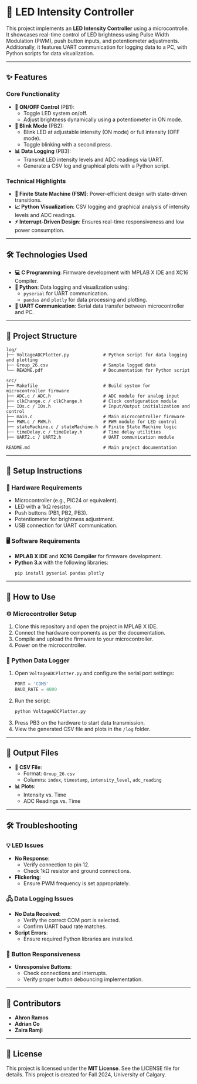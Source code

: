 # 🌟 LED Intensity Controller

This project implements an **LED Intensity Controller** using a microcontrolle. It showcases real-time control of LED brightness using Pulse Width Modulation (PWM), push button inputs, and potentiometer adjustments. Additionally, it features UART communication for logging data to a PC, with Python scripts for data visualization.

---

## ✨ Features

### Core Functionality
- **🔘 ON/OFF Control** (PB1):
  - Toggle LED system on/off.
  - Adjust brightness dynamically using a potentiometer in ON mode.
- **🔄 Blink Mode** (PB2):
  - Blink LED at adjustable intensity (ON mode) or full intensity (OFF mode).
  - Toggle blinking with a second press.
- **📊 Data Logging** (PB3):
  - Transmit LED intensity levels and ADC readings via UART.
  - Generate a CSV log and graphical plots with a Python script.

### Technical Highlights
- **🧠 Finite State Machine (FSM)**: Power-efficient design with state-driven transitions.
- **📈 Python Visualization**: CSV logging and graphical analysis of intensity levels and ADC readings.
- **⚡ Interrupt-Driven Design**: Ensures real-time responsiveness and low power consumption.

---

## 🛠️ Technologies Used
- **💻 C Programming**: Firmware development with MPLAB X IDE and XC16 Compiler.
- **🐍 Python**: Data logging and visualization using:
  - `pyserial` for UART communication.
  - `pandas` and `plotly` for data processing and plotting.
- **🔗 UART Communication**: Serial data transfer between microcontroller and PC.

---

## 📂 Project Structure
```plaintext
log/
├── VoltageADCPlotter.py             # Python script for data logging and plotting
├── Group_26.csv                     # Sample logged data
└── README.pdf                       # Documentation for Python script

src/
├── Makefile                         # Build system for microcontroller firmware
├── ADC.c / ADC.h                    # ADC module for analog input
├── clkChange.c / clkChange.h        # Clock configuration module
├── IOs.c / IOs.h                    # Input/Output initialization and control
├── main.c                           # Main microcontroller firmware
├── PWM.c / PWM.h                    # PWM module for LED control
├── stateMachine.c / stateMachine.h  # Finite State Machine logic
├── timeDelay.c / timeDelay.h        # Time delay utilities
├── UART2.c / UART2.h                # UART communication module

README.md                            # Main project documentation
```

---

## 🧩 Setup Instructions

### 🔌 Hardware Requirements
- Microcontroller (e.g., PIC24 or equivalent).
- LED with a 1kΩ resistor.
- Push buttons (PB1, PB2, PB3).
- Potentiometer for brightness adjustment.
- USB connection for UART communication.

### 🖥️ Software Requirements
- **MPLAB X IDE** and **XC16 Compiler** for firmware development.
- **Python 3.x** with the following libraries:
  ```bash
  pip install pyserial pandas plotly
  ```

---

## 🚀 How to Use

### ⚙️ Microcontroller Setup
1. Clone this repository and open the project in MPLAB X IDE.
2. Connect the hardware components as per the documentation.
3. Compile and upload the firmware to your microcontroller.
4. Power on the microcontroller.

### 🐍 Python Data Logger
1. Open `VoltageADCPlotter.py` and configure the serial port settings:
   ```python
   PORT = 'COM5'
   BAUD_RATE = 4800
   ```
2. Run the script:
   ```bash
   python VoltageADCPlotter.py
   ```
3. Press PB3 on the hardware to start data transmission.
4. View the generated CSV file and plots in the `/log` folder.

---

## 📁 Output Files
- **📄 CSV File**: 
  - Format: `Group_26.csv`
  - Columns: `index`, `timestamp`, `intensity_level`, `adc_reading`
- **📊 Plots**:
  - Intensity vs. Time
  - ADC Readings vs. Time

---

## 🛠️ Troubleshooting

### 💡 LED Issues
- **No Response**:
  - Verify connection to pin 12.
  - Check 1kΩ resistor and ground connections.
- **Flickering**:
  - Ensure PWM frequency is set appropriately.

### 🖧 Data Logging Issues
- **No Data Received**:
  - Verify the correct COM port is selected.
  - Confirm UART baud rate matches.
- **Script Errors**:
  - Ensure required Python libraries are installed.

### 🔘 Button Responsiveness
- **Unresponsive Buttons**:
  - Check connections and interrupts.
  - Verify proper button debouncing implementation.

---

## 👥 Contributors
- **Ahron Ramos**
- **Adrian Co**
- **Zaira Ramji**

---

## 📜 License
This project is licensed under the **MIT License**. See the LICENSE file for details.
This project is created for Fall 2024, University of Calgary.

